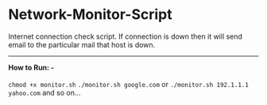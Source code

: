 # Network-Monitor-Script

Internet connection check script. If connection is down then it will send email to the particular mail that host is down.
************************************************************************************************************************
**How to Run: -** <br><br>
`chmod +x monitor.sh`
`./monitor.sh google.com`
or
`./monitor.sh 192.1.1.1 yahoo.com` and so on...
